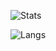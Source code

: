 ![Stats](https://ghstats.stilic.ml/api?username=vidyagirl&hide_title=true&theme=dark)

![Langs](https://github-readme-stats.vercel.app/api/top-langs/?username=vidyagirl&layout=compact&theme=tokyonight)

